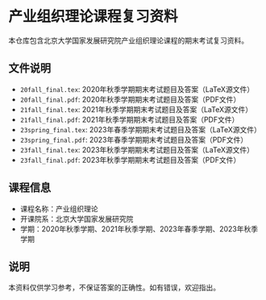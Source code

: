 # 产业组织理论课程复习资料

本仓库包含北京大学国家发展研究院产业组织理论课程的期末考试复习资料。

## 文件说明

- `20fall_final.tex`: 2020年秋季学期期末考试题目及答案（LaTeX源文件）
- `20fall_final.pdf`: 2020年秋季学期期末考试题目及答案（PDF文件）
- `21fall_final.tex`: 2021年秋季学期期末考试题目及答案（LaTeX源文件）
- `21fall_final.pdf`: 2021年秋季学期期末考试题目及答案（PDF文件）
- `23spring_final.tex`: 2023年春季学期期末考试题目及答案（LaTeX源文件）
- `23spring_final.pdf`: 2023年春季学期期末考试题目及答案（PDF文件）
- `23fall_final.tex`: 2023年秋季学期期末考试题目及答案（LaTeX源文件）
- `23fall_final.pdf`: 2023年秋季学期期末考试题目及答案（PDF文件）

## 课程信息

- 课程名称：产业组织理论
- 开课院系：北京大学国家发展研究院
- 学期：2020年秋季学期、2021年秋季学期、2023年春季学期、2023年秋季学期

## 说明

本资料仅供学习参考，不保证答案的正确性。如有错误，欢迎指出。
